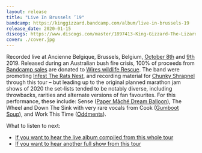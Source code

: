 ```yaml
---
layout: release
title: "Live In Brussels ’19"
bandcamp: https://kinggizzard.bandcamp.com/album/live-in-brussels-19
release_date: 2020-01-15
discogs: https://www.discogs.com/master/1897413-King-Gizzard-The-Lizard-Wizard-Live-In-Brussels-19
cover: ./cover.jpg
---
```


Recorded live at Ancienne Belgique, Brussels, Belgium, [October 8th](/setlists/2019/10/08/ancienne-belgique-brussels-belgium) and [9th](/setlists/2019/10/09/ancienne-belgique-brussels-belgium) 2019. Released during an Australian bush fire crisis, 100% of proceeds from [Bandcamp sales](https://kinggizzard.bandcamp.com/album/live-in-brussels-19) are donated to [Wires wildlife Rescue](https://www.wires.org.au/). The band were promoting [Infest The Rats Nest](../infest-the-rats-nest), and recording material for [Chunky Shrapnel](../chunky-shrapnel) through this tour – but leading up to the original planned marathon jam shows of 2020 the set-lists tended to be notably diverse, including throwbacks, rarities and alternate versions of fan favourites. For this performance, these include: Sense ([Paper Mâché Dream Balloon](../paper-mache-dream-balloon)), The Wheel and Down The Sink with very rare vocals from Cook ([Gumboot Soup](../gumboot-soup)), and Work This Time ([Oddments](../oddments)).

What to listen to next:

*   [If you want to hear the live album compiled from this whole tour](../chunky-shrapnel)
*   [If you want to hear another full show from this tour](../live-in-paris-2019)
